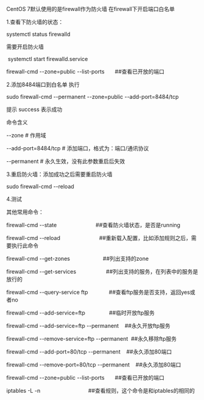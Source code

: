 CentOS 7默认使用的是firewall作为防火墙 在firewall下开启端口白名单

  

1.查看下防火墙的状态：

systemctl status firewalld

需要开启防火墙

 systemctl start firewalld.service  

firewall-cmd --zone=public --list-ports       ##查看已开放的端口

  

2.添加8484端口到白名单 执行

sudo firewall-cmd --permanent --zone=public --add-port=8484/tcp

提示 success 表示成功

  

命令含义

--zone # 作用域

--add-port=8484/tcp # 添加端口，格式为：端口/通讯协议

--permanent # 永久生效，没有此参数重启后失效

  

3.重启防火墙：添加成功之后需要重启防火墙

sudo firewall-cmd --reload

  

4.测试

其他常用命令：

firewall-cmd --state                          ##查看防火墙状态，是否是running

firewall-cmd --reload                          ##重新载入配置，比如添加规则之后，需要执行此命令

firewall-cmd --get-zones                      ##列出支持的zone

firewall-cmd --get-services                    ##列出支持的服务，在列表中的服务是放行的

firewall-cmd --query-service ftp              ##查看ftp服务是否支持，返回yes或者no

firewall-cmd --add-service=ftp                ##临时开放ftp服务

firewall-cmd --add-service=ftp --permanent    ##永久开放ftp服务

firewall-cmd --remove-service=ftp --permanent  ##永久移除ftp服务

firewall-cmd --add-port=80/tcp --permanent    ##永久添加80端口

firewall-cmd --remove-port=80/tcp --permanent    ##永久添加80端口

firewall-cmd --zone=public --list-ports       ##查看已开放的端口

iptables -L -n                                ##查看规则，这个命令是和iptables的相同的